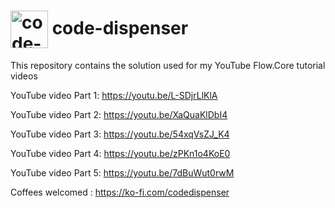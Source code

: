 <h1>
<img src="https://github.com/code-dispenser.png" align="center" height="60px" alt="code-dispenser icon" /> code-dispenser
</h1>

This repository contains the solution used for my YouTube Flow.Core tutorial videos

YouTube video Part 1: https://youtu.be/L-SDjrLlKlA

YouTube video Part 2: https://youtu.be/XaQuaKlDbI4

YouTube video Part 3: https://youtu.be/54xqVsZJ_K4

YouTube video Part 4: https://youtu.be/zPKn1o4KoE0

YouTube video Part 5: https://youtu.be/7dBuWut0rwM

Coffees welcomed : https://ko-fi.com/codedispenser
